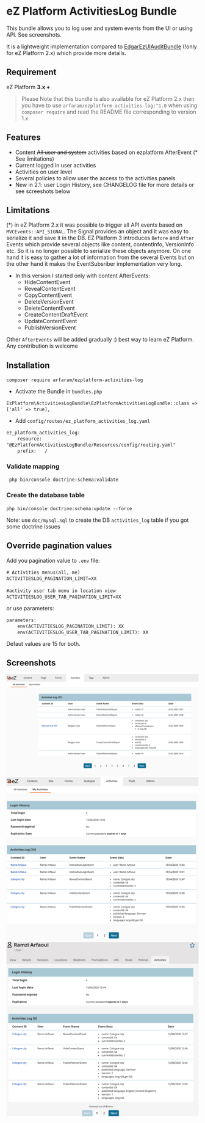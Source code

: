# eZ Platform ActivitiesLog Bundle

This bundle allows you to log user and system events from the UI or using API. See screenshots.

It is a lightweight implementation compared to [EdgarEzUIAuditBundle](https://github.com/noodle69/EdgarEzUIAuditBundle) (!only for eZ Platform 2.x) which provide more details. 

## Requirement

eZ Platform **3.x +**

>Please Note that this bundle is also available for eZ Platform 2.x then you have to use `arfaram/ezplatform-activities-log:^1.0` when using `composer require` and read the README file corresponding to version 1.x 

## Features

- Content ~~All user and system~~ activities based on ezplatform AfterEvent (* See limitations)
- Current logged in user activities
- Activities on user level
- Several policies to allow user the access to the activities panels
- New in 2.1: user Login History, see CHANGELOG file for more details or see screeshots below


## Limitations
(*) in eZ Platform 2.x it was possible to trigger all API events based on `MVCEvents::API_SIGNAL`. The Signal provides an object and it was easy to serialize it and save it in the DB. EZ Platform 3 introduces `Before` and `After` Events which provide several objects like content, contentInfo, VersionInfo etc. So it is no longer possible to serialize these objects anymore. On one hand it is easy to gather a lot of information from the several Events but on the other hand it makes the EventSubsriber implementation very long.

- In this version I started only with content AfterEvents:
    - HideContentEvent
    - RevealContentEvent
    - CopyContentEvent
    - DeleteVersionEvent
    - DeleteContentEvent
    - CreateContentDraftEvent
    - UpdateContentEvent
    - PublishVersionEvent

Other `AfterEvents` will be added gradually :) best way to learn eZ Platform. Any contribution is welcome
 
## Installation

```
composer require arfaram/ezplatform-activities-log
```

- Activate the Bundle in `bundles.php`

```
EzPlatform\ActivitiesLogBundle\EzPlatformActivitiesLogBundle::class => ['all' => true],
```

- Add `config/routes/ez_platform_activities_log.yaml`  

```
ez_platform_activities_log:
    resource: "@EzPlatformActivitiesLogBundle/Resources/config/routing.yaml"
    prefix:   /
```

### Validate mapping
```
 php bin/console doctrine:schema:validate
```

### Create the database table

```
php bin/console doctrine:schema:update --force
```

Note: use `doc/mysql.sql` to create the DB `activities_log` table if you got some doctrine issues 

## Override pagination values

Add you pagination value to `.env` file:

```
# Activities menus(all, me)
ACTIVITIESLOG_PAGINATION_LIMIT=XX

#activity user tab menu in location view
ACTIVITIESLOG_USER_TAB_PAGINATION_LIMIT=XX
```

or use parameters:

```
parameters:
    env(ACTIVITIESLOG_PAGINATION_LIMIT): XX
    env(ACTIVITIESLOG_USER_TAB_PAGINATION_LIMIT): XX
```

Defaut values are 15 for both.

## Screenshots

<img src="doc/all_activities_.png" />


<img src="doc/my_activities_.png" />


<img src="doc/user_activities_.png" />

